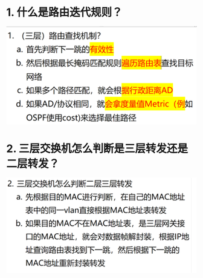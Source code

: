 # 1. 什么是路由迭代规则？

![alt text](images/面试题---路由迭代规则/image-3.png)

# 2. 三层交换机怎么判断是三层转发还是二层转发？

![alt text](images/面试题---路由迭代规则/image-4.png)
